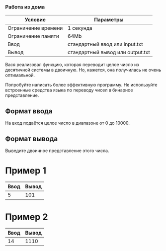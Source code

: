 ### Работа из дома
Условие  | Параметры
------------ | ------------- 
Ограничение времени | 1 секунда
Ограничение памяти | 64Mb 
Ввод | стандартный ввод или input.txt
Вывод | стандартный вывод или output.txt


Вася реализовал функцию, которая переводит целое число из десятичной системы в двоичную. Но, кажется, она получилась не очень оптимальной.

Попробуйте написать более эффективную программу. Не используйте встроенные средства языка по переводу чисел в бинарное представление.

## Формат ввода
На вход подаётся целое число в диапазоне от 0 до 10000.

## Формат вывода
Выведите двоичное представление этого числа.

# Пример 1
Ввод | Вывод
------------ | -------------
5 | 101

# Пример 2
Ввод | Вывод
------------ | -------------
14 | 1110